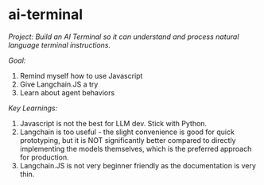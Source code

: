 # ai-terminal
*Project: Build an AI Terminal so it can understand and process natural language terminal instructions.*

*Goal:*
1. Remind myself how to use Javascript
2. Give Langchain.JS a try
3. Learn about agent behaviors

*Key Learnings:*
1. Javascript is not the best for LLM dev. Stick with Python.
2. Langchain is too useful - the slight convenience is good for quick prototyping, but it is NOT significantly better compared to directly implementing the models themselves, which is the preferred approach for production. 
3. Langchain.JS is not very beginner friendly as the documentation is very thin.